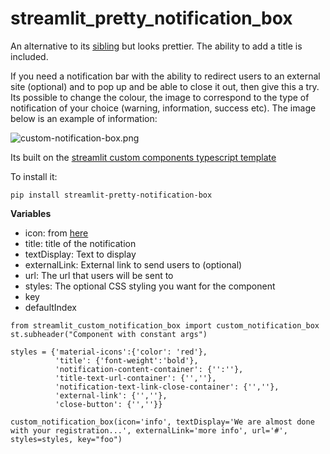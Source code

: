 # streamlit_pretty_notification_box
An alternative to its [sibling](https://github.com/Socvest/streamlit-custom-notification-box) but looks prettier. The ability to add a title is included.

If you need a notification bar with the ability to redirect users to an external site (optional) and to pop up and be able to close it out, then give this a try. 
Its possible to change the colour, the image to correspond to the type of notification of your choice (warning, information, success etc). The image below is an example of information:

![custom-notification-box.png](./img/custom-notification-box.png) 

Its built on the [streamlit custom components typescript template](https://github.com/streamlit/component-template)

To install it:
```
pip install streamlit-pretty-notification-box
```

**Variables**

- icon: from [here](https://fonts.google.com/icons)
- title: title of the notification
- textDisplay: Text to display
- externalLink: External link to send users to (optional)
- url: The url that users will be sent to
- styles: The optional CSS styling you want for the component
- key
- defaultIndex


```
from streamlit_custom_notification_box import custom_notification_box
st.subheader("Component with constant args")

styles = {'material-icons':{'color': 'red'},
          'title': {'font-weight':'bold'},
          'notification-content-container': {'':''},
          'title-text-url-container': {'',''},
          'notification-text-link-close-container': {'',''},
          'external-link': {'',''},
          'close-button': {'',''}}

custom_notification_box(icon='info', textDisplay='We are almost done with your registration...', externalLink='more info', url='#', styles=styles, key="foo")
```
